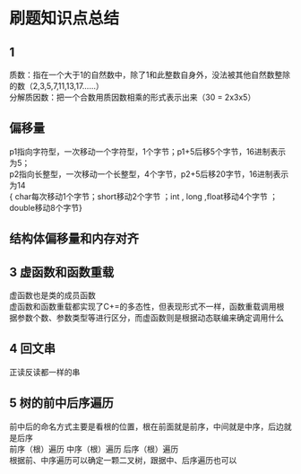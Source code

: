 # 刷题知识点总结
## 1
质数：指在一个大于1的自然数中，除了1和此整数自身外，没法被其他自然数整除的数（2,3,5,7,11,13,17......）  
分解质因数：把一个合数用质因数相乘的形式表示出来（30 = 2x3x5）  
## 偏移量
p1指向字符型，一次移动一个字符型，1个字节；p1+5后移5个字节，16进制表示为5；  
p2指向长整型，一次移动一个长整型，4个字节，p2+5后移20字节，16进制表示为14  
{ char每次移动1个字节；short移动2个字节 ；int , long ,float移动4个字节 ；double移动8个字节}  
## 结构体偏移量和内存对齐


## 3 虚函数和函数重载
虚函数也是类的成员函数  
虚函数和函数重载都实现了C+=的多态性，但表现形式不一样，函数重载调用根据参数个数、参数类型等进行区分，而虚函数则是根据动态联编来确定调用什么  
## 4 回文串
正读反读都一样的串  
## 5 树的前中后序遍历  
前中后的命名方式主要是看根的位置，根在前面就是前序，中间就是中序，后边就是后序  
前序（根）遍历  中序（根）遍历  后序（根）遍历  
根据前、中序遍历可以确定一颗二叉树，跟据中、后序遍历也可以  


